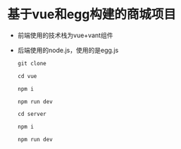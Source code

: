 
# 基于vue和egg构建的商城项目
+ 前端使用的技术栈为vue+vant组件

+ 后端使用的node.js，使用的是egg.js

  ```js 
  git clone 
  
  cd vue 
  
  npm i 
  
  npm run dev 
  
  cd server 
  
  npm i 
  
  npm run dev
  
  
  ```

  

